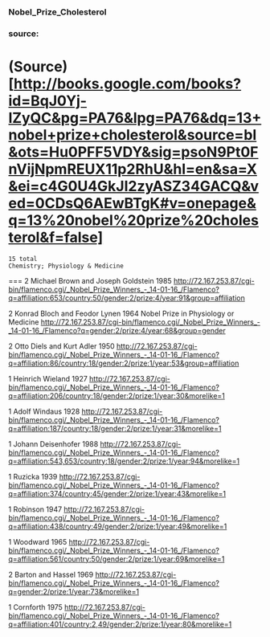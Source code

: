 ### Nobel_Prize_Cholesterol


### source:
(Source)[http://books.google.com/books?id=BqJ0Yj-IZyQC&pg=PA76&lpg=PA76&dq=13+nobel+prize+cholesterol&source=bl&ots=Hu0PFF5VDY&sig=psoN9Pt0FnVijNpmREUX11p2RhU&hl=en&sa=X&ei=c4G0U4GkJI2zyASZ34GACQ&ved=0CDsQ6AEwBTgK#v=onepage&q=13%20nobel%20prize%20cholesterol&f=false]
===
	15 total
	Chemistry; Physiology & Medicine
===
2	Michael Brown and Joseph Goldstein	1985
http://72.167.253.87/cgi-bin/flamenco.cgi/_Nobel_Prize_Winners_-_14-01-16_/Flamenco?q=affiliation:653/country:50/gender:2/prize:4/year:91&group=affiliation

2	Konrad Bloch and Feodor Lynen	1964
Nobel Prize in Physiology or Medicine
http://72.167.253.87/cgi-bin/flamenco.cgi/_Nobel_Prize_Winners_-_14-01-16_/Flamenco?q=gender:2/prize:4/year:68&group=gender

2	Otto Diels and Kurt Adler	1950
http://72.167.253.87/cgi-bin/flamenco.cgi/_Nobel_Prize_Winners_-_14-01-16_/Flamenco?q=affiliation:86/country:18/gender:2/prize:1/year:53&group=affiliation

1	Heinrich Wieland	1927
http://72.167.253.87/cgi-bin/flamenco.cgi/_Nobel_Prize_Winners_-_14-01-16_/Flamenco?q=affiliation:206/country:18/gender:2/prize:1/year:30&morelike=1

1	Adolf Windaus	1928
http://72.167.253.87/cgi-bin/flamenco.cgi/_Nobel_Prize_Winners_-_14-01-16_/Flamenco?q=affiliation:187/country:18/gender:2/prize:1/year:31&morelike=1

1	Johann Deisenhofer	1988
http://72.167.253.87/cgi-bin/flamenco.cgi/_Nobel_Prize_Winners_-_14-01-16_/Flamenco?q=affiliation:543,653/country:18/gender:2/prize:1/year:94&morelike=1

1	Ruzicka	1939
http://72.167.253.87/cgi-bin/flamenco.cgi/_Nobel_Prize_Winners_-_14-01-16_/Flamenco?q=affiliation:374/country:45/gender:2/prize:1/year:43&morelike=1

1	Robinson	1947
http://72.167.253.87/cgi-bin/flamenco.cgi/_Nobel_Prize_Winners_-_14-01-16_/Flamenco?q=affiliation:438/country:49/gender:2/prize:1/year:49&morelike=1

1	Woodward	1965
http://72.167.253.87/cgi-bin/flamenco.cgi/_Nobel_Prize_Winners_-_14-01-16_/Flamenco?q=affiliation:561/country:50/gender:2/prize:1/year:69&morelike=1

2	Barton and Hassel	1969
http://72.167.253.87/cgi-bin/flamenco.cgi/_Nobel_Prize_Winners_-_14-01-16_/Flamenco?q=gender:2/prize:1/year:73&morelike=1

1	Cornforth	1975
http://72.167.253.87/cgi-bin/flamenco.cgi/_Nobel_Prize_Winners_-_14-01-16_/Flamenco?q=affiliation:401/country:2,49/gender:2/prize:1/year:80&morelike=1

